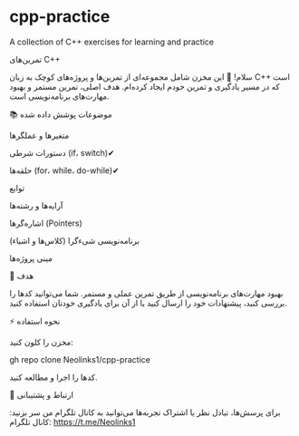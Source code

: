 # cpp-practice
A collection of C++ exercises for learning and practice

تمرین‌های C++

سلام! 👋 این مخزن شامل مجموعه‌ای از تمرین‌ها و پروژه‌های کوچک به زبان C++ است که در مسیر یادگیری و تمرین خودم ایجاد کرده‌ام. هدف اصلی، تمرین مستمر و بهبود مهارت‌های برنامه‌نویسی است.

📚 موضوعات پوشش داده شده

متغیرها و عملگرها

دستورات شرطی (if، switch)✔

حلقه‌ها (for، while، do-while)✔

توابع

آرایه‌ها و رشته‌ها

اشاره‌گرها (Pointers)

برنامه‌نویسی شیء‌گرا (کلاس‌ها و اشیاء)

مینی پروژه‌ها

🚀 هدف

بهبود مهارت‌های برنامه‌نویسی از طریق تمرین عملی و مستمر. شما می‌توانید کدها را بررسی کنید، پیشنهادات خود را ارسال کنید یا از آن برای یادگیری خودتان استفاده کنید.

⚡ نحوه استفاده

مخزن را کلون کنید:

gh repo clone Neolinks1/cpp-practice

کدها را اجرا و مطالعه کنید.

💬 ارتباط و پشتیبانی

برای پرسش‌ها، تبادل نظر یا اشتراک تجربه‌ها می‌توانید به کانال تلگرام من سر بزنید: کانال تلگرام: https://t.me/Neolinks1
